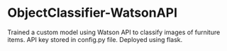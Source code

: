 # ObjectClassifier-WatsonAPI
Trained a custom model using Watson API to classify images of furniture items.
API key stored in config.py file.
Deployed using flask.
